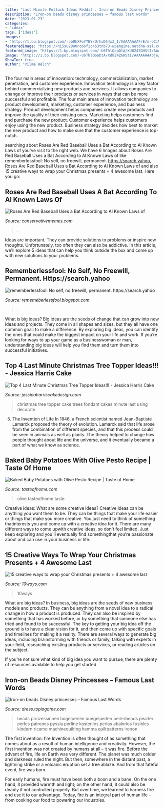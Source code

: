 ```yaml
---
title: "Last Minute Potluck Ideas Reddit : Iron-on Beads Disney Princesses – Famous Last Words"
description: "Iron-on beads disney princesses – famous last words"
date: "2023-01-23"
categories:
- "ideas"
tags: ["ideas"]
images:
- "http://1.bp.blogspot.com/-pb0hXFoYYEY/UrhuD64xZ_I/AAAAAAAAFrE/m-bCiVrtz_k/s1600/Mother+of+Cakes+Christmas+Trees.jpg"
featuredImage: "https://ni5su28o0no66fic453tnb73-wpengine.netdna-ssl.com/wp-content/uploads/2015/12/bro.jpg"
featured_image: "https://1.bp.blogspot.com/-U6ThlQoaDtA/Xd8Z4ZGHStI/AAAAAAAAbjo/_4DCsnRQQ_QmusNIbUK-RzHl0ScQ9LOlACLcBGAsYHQ/w1200-h630-p-k-no-nu/Untitled27.png"
image: "https://1.bp.blogspot.com/-U6ThlQoaDtA/Xd8Z4ZGHStI/AAAAAAAAbjo/_4DCsnRQQ_QmusNIbUK-RzHl0ScQ9LOlACLcBGAsYHQ/w1200-h630-p-k-no-nu/Untitled27.png"
ShowToc: true
author: "Vilma Welch"
---
```



The four main areas of innovation: technology, commercialization, market penetration, and customer experience.
Innovation technology is a key factor behind commercializing new products and services. It allows companies to change or improve their products or services in ways that can be more successful and profitable. The four main areas of innovation technology are product development, marketing, customer experience, and business strategy. Product development helps companies create new products and improve the quality of their existing ones. Marketing helps customers find and purchase the new product. Customer experience helps customers enjoy using the new product. Business strategy decides how best to market the new product and how to make sure that the customer experience is top-notch.

	

		
searching about Roses Are Red Baseball Uses a Bat According to Al Known Laws of you've visit to the right web. We have 6 Images about Roses Are Red Baseball Uses a Bat According to Al Known Laws of like rememberlessfool: No self, no freewill, permanent. https://search.yahoo, Roses Are Red Baseball Uses a Bat According to Al Known Laws of and also 15 creative ways to wrap your Christmas presents + 4 awesome last. Here you go:
		
    
## Roses Are Red Baseball Uses A Bat According To Al Known Laws Of

<img loading=lazy src="https://pics.conservativememes.com/roses-are-red-baseball-uses-a-bat-according-to-al-63789458.png" onerror="this.onerror=null;this.src='https://tse4.mm.bing.net/th?id=OIP.s8-F4L8TbZ1km9p-eRiMtAHaNj&amp;pid=15.1';" alt="Roses Are Red Baseball Uses a Bat According to Al Known Laws of">

_Source: conservativememes.com_

>. 

	

Ideas are important. They can provide solutions to problems or inspire new thoughts. Unfortunately, too often they can also be addictive. In this article, we'll explore 5 ideas that can help you think outside the box and come up with new solutions to your problems.

    
## Rememberlessfool: No Self, No Freewill, Permanent. Https://search.yahoo

<img loading=lazy src="https://1.bp.blogspot.com/-U6ThlQoaDtA/Xd8Z4ZGHStI/AAAAAAAAbjo/_4DCsnRQQ_QmusNIbUK-RzHl0ScQ9LOlACLcBGAsYHQ/w1200-h630-p-k-no-nu/Untitled27.png" onerror="this.onerror=null;this.src='https://tse3.mm.bing.net/th?id=OIP.kDKNfe5q211Mz4NmgKGKMwHaD4&amp;pid=15.1';" alt="rememberlessfool: No self, no freewill, permanent. https://search.yahoo">

_Source: rememeberlessfool.blogspot.com_

>. 

	

What is big ideas?
Big ideas are the seeds of change that can grow into new ideas and projects. They come in all shapes and sizes, but they all have one common goal: to make a difference. By exploring big ideas, you can identify the ones that could make the biggest impact on your life and work. If you’re looking for ways to up your game as a businesswoman or man, understanding big ideas will help you find them and turn them into successful initiatives.

    
## Top 4 Last Minute Christmas Tree Topper Ideas!!! - Jessica Harris Cake

<img loading=lazy src="http://1.bp.blogspot.com/-pb0hXFoYYEY/UrhuD64xZ_I/AAAAAAAAFrE/m-bCiVrtz_k/s1600/Mother+of+Cakes+Christmas+Trees.jpg" onerror="this.onerror=null;this.src='https://tse2.mm.bing.net/th?id=OIP.2fYrmkD6meTqYqC_wYEiKwHaLH&amp;pid=15.1';" alt="Top 4 Last Minute Christmas Tree Topper Ideas!!! - Jessica Harris Cake">

_Source: jessicaharriscakedesign.com_

>christmas tree topper cake trees fondant cakes minute last using decorate. 

	

5. The Invention of Life
In 1846, a French scientist named Jean-Baptiste Lamarck proposed the theory of evolution. Lamarck said that life arose from the combination of different species, and that this process could be seen in animals as well as plants. The theory helped to change how people thought about life and the universe, and it eventually became a part of what we know as science.

    
## Baked Baby Potatoes With Olive Pesto Recipe | Taste Of Home

<img loading=lazy src="https://cdn3.tmbi.com/secure/RMS/attachments/37/1200x1200/Baked-Baby-Potatoes-with-Olive-Pesto_exps167818_THCA143053A09_06_3bC_RMS.jpg" onerror="this.onerror=null;this.src='https://tse3.mm.bing.net/th?id=OIP.FwV6ndqbmhqLrTfhFYzLWQHaHa&amp;pid=15.1';" alt="Baked Baby Potatoes with Olive Pesto Recipe | Taste of Home">

_Source: tasteofhome.com_

>olive tasteofhome taste. 

	

Creative ideas: What are some creative ideas?
Creative ideas can be anything you want them to be. They can be things that make your life easier or things that make you more creative. You just need to think of something thatinterests you and come up with a creative idea for it. There are many different ways to come upwith creative ideas, so don't feel limited. Just keep exploring and you'll eventually find somethingthat you're passionate about and can use in your business or life.

    
## 15 Creative Ways To Wrap Your Christmas Presents + 4 Awesome Last

<img loading=lazy src="https://ni5su28o0no66fic453tnb73-wpengine.netdna-ssl.com/wp-content/uploads/2015/12/bro.jpg" onerror="this.onerror=null;this.src='https://tse4.mm.bing.net/th?id=OIP.r9B-j98uGRgVCzb0Mb1kzADhEs&amp;pid=15.1';" alt="15 creative ways to wrap your Christmas presents + 4 awesome last">

_Source: 10ways.com_

>10ways. 

	

What are big ideas?
In business, big ideas are the seeds of new business models and products. They can be anything from a novel idea to a radical change in how a product is produced. They can also be inspired by something that has worked before, or by something that someone else has tried and found to be successful. 
The key to getting your big idea off the ground is to have a clear vision for it, and then come up with specific goals and timelines for making it a reality. There are several ways to generate big ideas, including brainstorming with friends or family, talking with experts in your field, researching existing products or services, or reading articles on the subject. 

If you're not sure what kind of big idea you want to pursue, there are plenty of resources available to help you get started.

    
## Iron-on Beads Disney Princesses – Famous Last Words

<img loading=lazy src="https://i.pinimg.com/originals/f8/1d/5b/f81d5bd95e39097b84ccfe07fc578eb7.jpg" onerror="this.onerror=null;this.src='https://tse4.mm.bing.net/th?id=OIP.SydMp0Z9KnW8X3Kh30zTxAHaFj&amp;pid=15.1';" alt="Iron-on beads Disney princesses – Famous Last Words">

_Source: dress.topiogame.com_

>beads prinzessinnen bügelperlen buegelperlen perlerbeads pearler perles patrones pyssla perline kostenlos perlas abalorios fusibles kindern ricamo machinequilting hamma quiltpatterns ironon. 

	

The first invention: fire
Invention is often thought of as something that comes about as a result of human intelligence and creativity. However, the first invention was not created by humans at all – it was fire.
Before the advent of fire, life on Earth was very different. The planet was much colder and darkness ruled the night. But then, somewhere in the distant past, a lightning strike or a volcanic eruption set a tree ablaze. And from that fateful event, fire was born.

For early humans, fire must have been both a boon and a bane. On the one hand, it provided warmth and light; on the other hand, it could also be deadly if not controlled properly. But over time, we learned to harness fire and use it to our advantage. Today, fire is an integral part of human life – from cooking our food to powering our industries.

